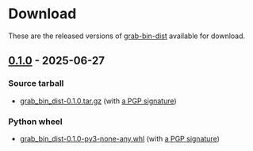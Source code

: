 <!--
SPDX-FileCopyrightText: Peter Pentchev <roam@ringlet.net>
SPDX-License-Identifier: BSD-2-Clause
-->

# Download

These are the released versions of [grab-bin-dist](index.md) available for download.

## [0.1.0] - 2025-06-27

### Source tarball

- [grab_bin_dist-0.1.0.tar.gz](https://devel.ringlet.net/files/sysutils/grab-bin-dist/grab_bin_dist-0.1.0.tar.gz)
  (with [a PGP signature](https://devel.ringlet.net/files/sysutils/grab-bin-dist/grab_bin_dist-0.1.0.tar.gz.asc))

### Python wheel

- [grab_bin_dist-0.1.0-py3-none-any.whl](https://devel.ringlet.net/files/sysutils/grab-bin-dist/grab_bin_dist-0.1.0-py3-none-any.whl)
  (with [a PGP signature](https://devel.ringlet.net/files/sysutils/grab-bin-dist/grab_bin_dist-0.1.0-py3-none-any.whl.asc))

[0.1.0]: https://gitlab.com/ppentchev/grab-bin-dist/-/tags/release%2F0.1.0
